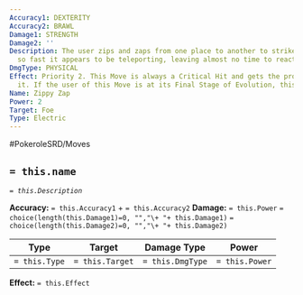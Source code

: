 ```yaml
---
Accuracy1: DEXTERITY
Accuracy2: BRAWL
Damage1: STRENGTH
Damage2: ''
Description: The user zips and zaps from one place to another to strike the foe moving
  so fast it appears to be teleporting, leaving almost no time to react.
DmgType: PHYSICAL
Effect: Priority 2. This Move is always a Critical Hit and gets the proper Bonus for
  it. If the user of this Move is at its Final Stage of Evolution, this move fails.
Name: Zippy Zap
Power: 2
Target: Foe
Type: Electric
---
```


#PokeroleSRD/Moves

## `= this.name` 
*`= this.Description`*

**Accuracy:** `= this.Accuracy1` + `= this.Accuracy2`
**Damage:** `= this.Power` `= choice(length(this.Damage1)=0, "","\+ "+ this.Damage1)` `= choice(length(this.Damage2)=0, "","\+ "+ this.Damage2)`

| Type          | Target          | Damage Type          | Power          |
| ------------- | --------------- | ---------------- | -------------- |
| `= this.Type` | `= this.Target` | `= this.DmgType` | `= this.Power` | 

**Effect:** `= this.Effect`